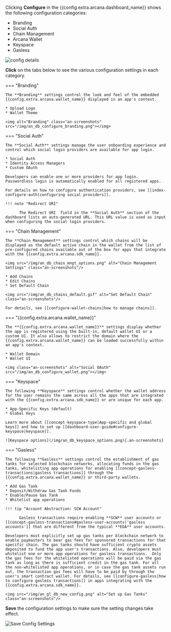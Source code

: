 Clicking **Configure** in the {{config.extra.arcana.dashboard_name}} shows the following configuration categories:

* Branding
* Social Auth 
* Chain Management
* Arcana Wallet
* Keyspace
* Gasless

<img class="an-screenshots" src="/img/an_db_configure_details.png" alt="config details"/>

**Click** on the tabs below to see the various configuration settings in each category.

=== "Branding"

    The **Branding** settings control the look and feel of the embedded {{config.extra.arcana.wallet_name}} displayed in an app's context.

    * Upload Logo
    * Wallet Theme
    
    <img alt="Branding" class="an-screenshots" src="/img/an_db_configure_branding.png"></img>

=== "Social Auth"

    The **Social Auth** settings manage the user onboarding experience and control which social login providers are available for app login. 

    * Social Auth
    * Identity Access Managers
    * Custom OAuth

    Developers can enable one or more providers for app login. Passwordless login is automatically enabled for all registered apps.

    For details on how to configure authentication providers, see [[index-configure-auth|configuring social providers]].

    !!! note "Redirect URI"
           
          The Redirect URI  field in the **Social Auth** section of the dashboard lists an auto-generated URL. This URL value is used as input when configuring the social login providers.

=== "Chain Management"

    The **Chain Management** settings control which chains will be displayed as the default active chain in the wallet from the list of pre-configured chains available out of the box for apps that integrate with the {{config.extra.arcana.sdk_name}}.

    <img src="/img/an_db_chain_mngt_options.png" alt="Chain Management Settings" class="an-screenshots"/>

    * Add Chains
    * Edit Chains
    * Set Default Chain

    <img src="/img/an_db_chains_default.gif" alt="Set Default Chain" class="an-screenshots"/>

    For details, see [[configure-wallet-chains|how to manage chains]].

=== "{{config.extra.arcana.wallet_name}}"

    The **{{config.extra.arcana.wallet_name}}** settings display whether the app is registered using the built-in, default wallet UI or a custom UI. It also allows to restrict the domain where the {{config.extra.arcana.wallet_name}} can be loaded successfully within an app's context.

    * Wallet Domain
    * Wallet UI
    
    <img class="an-screenshots" alt="Social OAuth" src="/img/an_db_configure_wallet.png"></img>

=== "Keyspace"

    The following **Keyspace** settings control whether the wallet address for the user remains the same across all the apps that are integrated with the {{config.extra.arcana.sdk_name}} or are unique for each app. 

    * App-Specific Keys (default)
    * Global Keys

    Learn more about [[concept-keyspace-type|App-specific and global keys]] and how to set up [[dashboard-user-guide#configure-keyspace|keyspace]].

    ![Keyspace options](/img/an_db_keyspace_options.png){.an-screenshots}

=== "Gasless"

    The following **Gasless** settings control the establishment of gas tanks for selected blockchain networks, allocating funds in the gas tanks, whitelisting app operations for enabling [[concept-gasless-transactions|gasless transactions]] through the {{config.extra.arcana.wallet_name}} or third-party wallets.  

    * Add Gas Tank
    * Deposit/Withdraw Gas Tank Funds
    * Enable/Pause Gas Tank
    * Whitelist app operations

    !!! tip "Account Abstraction: SCW Account"

          Gasless transactions require enabling **SCW** user accounts or [[concept-gasless-transactions#gasless-user-accounts|'gasless accounts']] that are different from the typical **EOA** user accounts.
    
    Developers must explicitly set up gas tanks per blockchain network to enable paymasters to bear gas fees for sponsored transactions for that specific chain. The gas tanks should have sufficient crypto assets deposited to fund the app user's transactions. Also, developers must whitelist one or more app operations for gasless transactions.  Only the gas fees for the whitelisted operations will be paid via the gas tank as long as there is sufficient credit in the gas tank. For all the non-whitelisted app operations, or in case the gas tank assets run out, the transaction gas fees will have to be paid by through the user's smart contract wallet. For details, see [[configure-gasless|how to configure gasless transactions]] in apps integrating with the {{config.extra.arcana.sdk_name}}.

    <img src="/img/an_gl_db_new_config.png" alt="Set up Gas Tanks" class="an-screenshots"/>

**Save** the configuration settings to make sure the setting changes take effect.

<img src="/img/an_db_save_config_settings.png" alt="Save Config Settings" class="an-screenshots"/>
